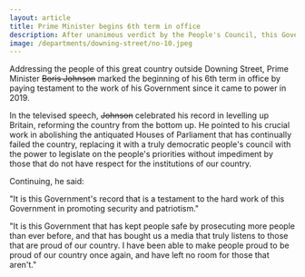```yaml
---
layout: article
title: Prime Minister begins 6th term in office
description: After unanimous verdict by the People's Council, this Government's term has been renewed for another 5 years. The Prime Minister praised this as 'A testament to the hard work of this Government in promoting security and patriotism'.
image: /departments/downing-street/no-10.jpeg
---
```


Addressing the people of this great country outside Downing Street, Prime Minister ~~Boris Johnson~~ marked the beginning of his 6th term in office by paying testament to the work of his Government since it came to power in 2019.

In the televised speech, ~~Johnson~~ celebrated his record in levelling up Britain, reforming the country from the bottom up. He pointed to his crucial work in abolishing the antiquated Houses of Parliament that has continually failed the country, replacing it with a truly democratic people's council with the power to legislate on the people's priorities without impediment by those that do not have respect for the institutions of our country.

Continuing, he said:

"It is this Government's record that is a testament to the hard work of this Government in promoting security and patriotism."

"It is this Government that has kept people safe by prosecuting more people than ever before, and that has bought us a media that truly listens to those that are proud of our country. I have been able to make people proud to be proud of our country once again, and have left no room for those that aren't."